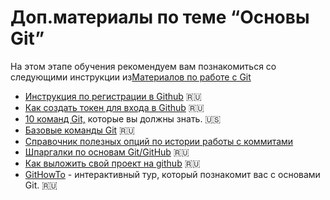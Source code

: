 # Доп.материалы по теме “Основы Git”
На этом этапе обучения рекомендуем вам познакомиться со следующими инструкции из[Материалов по работе с Git](./GitMaterialsAll.md)
- [Инструкция по регистрации в Github](https://github.com/netology-code/guides/tree/master/github) 🇷🇺
- [Как создать токен для входа в Github](https://github.com/netology-code/guides/tree/master/github-access-token) 🇷🇺
- [10 команд Git,](https://towardsdatascience.com/10-git-commands-you-should-know-df54bea1595c) которые вы должны знать. 🇺🇸
- [Базовые команды Git](https://github.github.com/training-kit/downloads/ru/github-git-cheat-sheet/) 🇷🇺
- [Справочник полезных опций по истории работы с коммитами](./CommitHistory,md)
- [Шпаргалки по основам Git/GitHub](https://medium.com/@vvladislavv/%D1%88%D0%BF%D0%B0%D1%80%D0%B3%D0%B0%D0%BB%D0%BA%D0%B0-%D0%BF%D0%BE-%D0%BE%D1%81%D0%BD%D0%BE%D0%B2%D0%B0%D0%BC-git-github-dcd6b91406a8) 🇷🇺
- [Как выложить свой проект на github](https://www.youtube.com/watch?v=CUDgSbaYGx4) 🇷🇺
- [GitHowTo](https://githowto.com/ru) - интерактивный тур, который познакомит вас с основами Git. 🇷🇺
